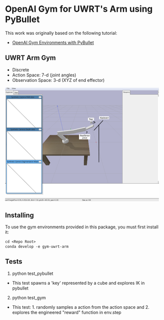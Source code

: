 # OpenAI Gym for UWRT's Arm using PyBullet
This work was originally based on the following tutorial:
* [OpenAI Gym Environments with PyBullet](https://www.etedal.net/2020/04/pybullet-panda.html)

## UWRT Arm Gym
- Discrete 
- Action Space: 7-d (joint angles)
- Observation Space: 3-d (XYZ of end effector)

![Alt text](images/uwrtarm_gym.png?raw=true "Title")

## Installing
To use the gym environments provided in this package, you must first install it:
```
cd <Repo Root>
conda develop -e gym-uwrt-arm
```

## Tests
1. python test_pybullet
- This test spawns a 'key' represented by a cube and explores IK in pybullet
2. python test_gym
- This test: 1. randomly samples a action from the action space and 2. explores the engineered "reward" function in env.step